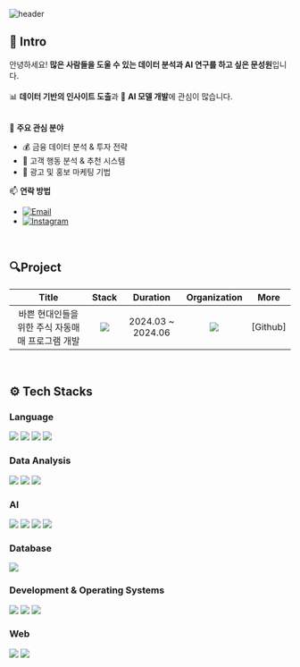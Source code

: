 ![header](https://capsule-render.vercel.app/api?type=waving&color=timeAuto&text=Welcome%20to%20Sungwon’s%20repo!&fontSize=35&section=footer&animation=fadeIn&height=150&fontAlignY=55)



## 📝 Intro
안녕하세요! **많은 사람들을 도울 수 있는 데이터 분석과 AI 연구를 하고 싶은 문성원**입니다.  
<br />
📊 **데이터 기반의 인사이트 도출**과 🤖 **AI 모델 개발**에 관심이 많습니다.  
<br />

🎯 **주요 관심 분야**
- 💰 금융 데이터 분석 & 투자 전략
- 🛒 고객 행동 분석 & 추천 시스템
- 📢 광고 및 홍보 마케팅 기법

📫 **연락 방법**
- [![Email](https://img.shields.io/badge/Email-moonjmmm@gmail.com-EA4335?style=for-the-badge&logo=gmail&logoColor=EA4335&labelColor=black)](mailto:moonjmmm@gmail.com)
- [![Instagram](https://img.shields.io/badge/Instagram-holy____1-FF0069?style=for-the-badge&logo=instagram&logoColor=FF0069&labelColor=black)](https://www.instagram.com/holy____1/)


<br />

## 🔍Project
|                        Title                        |   Stack    |     Duration      |                            Organization                            |                                                                                         More                                                                                         |
| :-------------------------------------------------: | :--------: | :---------------: | :--------------------------------------------------------: | :----------------------------------------------------------------------------------------------------------------------------------------------------------------------------------: |
| 바쁜 현대인들을 위한 주식 자동매매 프로그램 개발 | <img src="https://img.shields.io/badge/Python-3776AB?style=for-the-badge&logo=python&logoColor=yellow"> | 2024.03 ~ 2024.06 | <img src="https://img.shields.io/badge/Dongguk%20University-orange?style-for-the-badge&logo=mamp"/> |                                       [Github]                                         |
<br />

## ⚙ Tech Stacks
### Language
<p align="left">
    <img src="https://img.shields.io/badge/Python-3776AB?style=for-the-badge&logo=python&logoColor=yellow">
    <img src="https://img.shields.io/badge/R-276DC3?style=for-the-badge&logo=r&logoColor=white">
    <img src="https://img.shields.io/badge/HTML5-E34F26?style=for-the-badge&logo=html5&logoColor=white">
    <img src="https://img.shields.io/badge/JavaScript-F7DF1E?style=for-the-badge&logo=javascript&logoColor=black">
</p>

### Data Analysis
<p align="left">
    <img src="https://img.shields.io/badge/Pandas-150458?style=for-the-badge&logo=pandas&logoColor=white">
    <img src="https://img.shields.io/badge/Numpy-4D77CF?style=for-the-badge&logo=numpy&logoColor=skyblue">
    <img src="https://img.shields.io/badge/Seaborn-414676?style=for-the-badge&logo=seaborn&logoColor=7EAFBD">
</p>

### AI
<p align="left">
    <img src="https://img.shields.io/badge/Scikit%20Learn-F7931E?style=for-the-badge&logo=scikit-learn&logoColor=3499CD">
    <img src="https://img.shields.io/badge/Pytorch-EE4C2C?style=for-the-badge&logo=pytorch&logoColor=black">
    <img src="https://img.shields.io/badge/Tensor%20Flow-FF6F00?style=for-the-badge&logo=tensorflow&logoColor=414F65">
    <img src="https://img.shields.io/badge/Hugging%20Face-FFD21E?style=for-the-badge&logo=huggingface&logoColor=black">
</p>

### Database
<p align="left">
    <img src="https://img.shields.io/badge/SQLite-003A59?style=for-the-badge&logo=sqlite&logoColor=4fA8DF">
</p>

### Development & Operating Systems
<p align="left">
    <img src="https://img.shields.io/badge/Git-F05032?style=for-the-badge&logo=git&logoColor=white">
    <img src="https://img.shields.io/badge/GitHub-181717?style=for-the-badge&logo=github&logoColor=white">
    <img src="https://img.shields.io/badge/Linux-FCC624?style=for-the-badge&logo=linux&logoColor=black">
</p>

### Web
<p align="left">
    <img src="https://img.shields.io/badge/Streamlit-FF4B4B?style=for-the-badge&logo=streamlit&logoColor=white">
    <img src="https://img.shields.io/badge/Figma-F24E1E?style=for-the-badge&logo=figma&logoColor=black">
</p>
<br />
